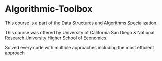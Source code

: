 # Algorithmic-Toolbox
This course is a part of the Data Structures and Algorithms Specialization.

This course was offered by University of California San Diego & National Research University Higher School of Economics.

Solved every code with multiple approaches including the most efficient approach
